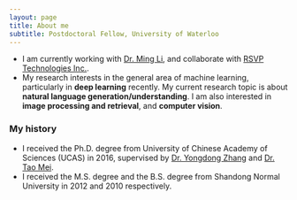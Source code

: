 ```yaml
---
layout: page
title: About me
subtitle: Postdoctoral Fellow, University of Waterloo
---
```


- I am currently working with [Dr. Ming Li](https://cs.uwaterloo.ca/~mli/), and collaborate with [RSVP Technologies Inc.](http://rsvp.ai/#/index).
- My research interests in the general area of machine learning, particularly in **deep learning** recently. 
My current research topic is about **natural language generation/understanding**. 
I am also interested in **image processing and retrieval**, and **computer vision**.

### My history

- I received the Ph.D. degree from University of Chinese Academy of Sciences (UCAS) in 2016, supervised by [Dr. Yongdong Zhang](http://mcg.ict.ac.cn/people/DoNotDel-daifeng/zhyd.htm) and [Dr. Tao Mei](https://www.linkedin.com/in/taomei/).
- I received the M.S. degree and the B.S. degree from Shandong Normal University in 2012 and 2010 respectively.